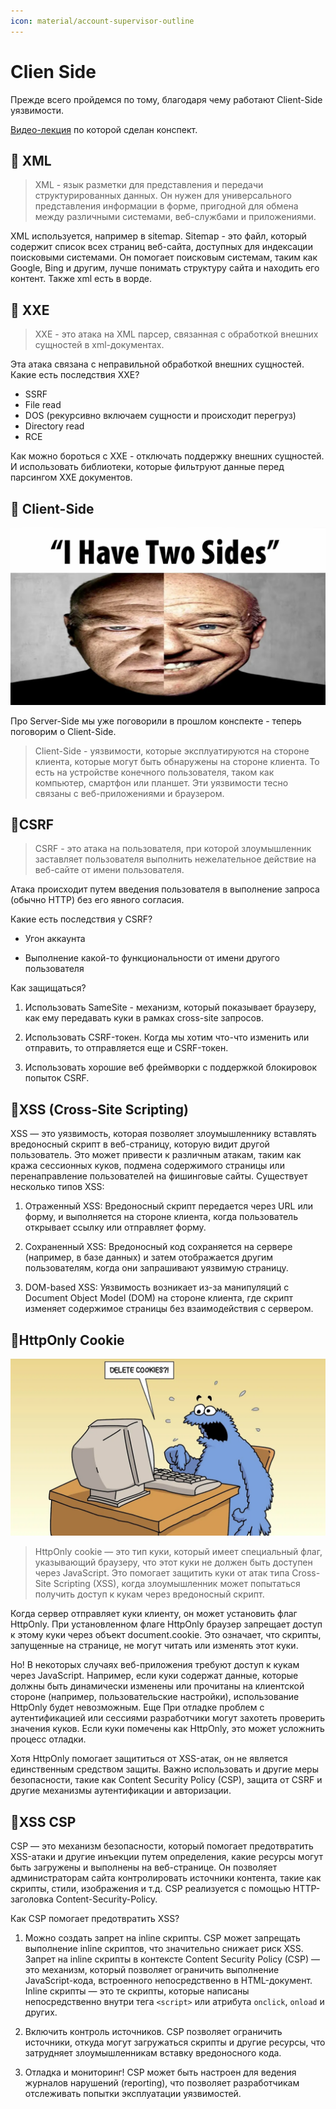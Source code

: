 ```yaml
---
icon: material/account-supervisor-outline
---
```


# Clien Side

Прежде всего пройдемся по тому, благодаря чему работают Client-Side уязвимости. 

[Видео-лекция](https://www.youtube.com/watch?v=pav484YYnCU) по которой сделан конспект.

## 🔹 XML

> XML - язык разметки для представления и передачи структурированных данных. Он нужен для универсального представления информации в форме, пригодной для обмена между различными системами, веб-службами и приложениями.

XML используется, например в sitemap. Sitemap - это файл, который содержит список всех страниц веб-сайта, доступных для индексации поисковыми системами. Он помогает поисковым системам, таким как Google, Bing и другим, лучше понимать структуру сайта и находить его контент. Также xml есть в ворде.

## 🔹 XXE

> XXE - это атака на XML парсер, связанная с обработкой внешних сущностей в xml-документах.

Эта атака связана с неправильной обработкой внешних сущностей. Какие есть последствия XXE?

- SSRF
- File read
- DOS (рекурсивно включаем сущности и происходит перегруз)
- Directory read
- RCE

Как можно бороться с XXE - отключать поддержку внешних сущностей. И использовать библиотеки, которые фильтруют данные перед парсингом XXE документов.

## 🔹 Client-Side

![](imgs/Pastedimage20250319105847.png)

Про Server-Side мы уже поговорили в прошлом конспекте - теперь поговорим о Client-Side.

> Client-Side - уязвимости, которые эксплуатируются на стороне клиента, которые могут быть обнаружены на стороне клиента. То есть на устройстве конечного пользователя, таком как компьютер, смартфон или планшет. Эти уязвимости тесно связаны с веб-приложениями и браузером.

## 🔹CSRF

> CSRF - это атака на пользователя, при которой злоумышленник заставляет пользователя выполнить нежелательное действие на веб-сайте от имени пользователя. 

Атака происходит путем введения пользователя в выполнение запроса (обычно HTTP) без его явного согласия.

Какие есть последствия у CSRF?

- Угон аккаунта

- Выполнение какой-то функциональности от имени другого пользователя

Как защищаться?

1) Использовать SameSite - механизм, который показывает браузеру, как ему передавать куки в рамках cross-site запросов.

2) Использовать CSRF-токен. Когда мы хотим что-что изменить или отправить, то отправляется еще и CSRF-токен.

3) Использовать хорошие веб фреймворки с поддержкой блокировок попыток CSRF.

## 🔹XSS (Cross-Site Scripting)

XSS — это уязвимость, которая позволяет злоумышленнику вставлять вредоносный скрипт в веб-страницу, которую видит другой пользователь. Это может привести к различным атакам, таким как кража сессионных куков, подмена содержимого страницы или перенаправление пользователей на фишинговые сайты. Существует несколько типов XSS:

1. Отраженный XSS: Вредоносный скрипт передается через URL или форму, и выполняется на стороне клиента, когда пользователь открывает ссылку или отправляет форму.
  
2. Сохраненный XSS: Вредоносный код сохраняется на сервере (например, в базе данных) и затем отображается другим пользователям, когда они запрашивают уязвимую страницу.

3. DOM-based XSS: Уязвимость возникает из-за манипуляций с Document Object Model (DOM) на стороне клиента, где скрипт изменяет содержимое страницы без взаимодействия с сервером.

## 🔹HttpOnly Cookie

![](imgs/Pastedimage20250319121835.png)

> HttpOnly cookie — это тип куки, который имеет специальный флаг, указывающий браузеру, что этот куки не должен быть доступен через JavaScript. Это помогает защитить куки от атак типа Cross-Site Scripting (XSS), когда злоумышленник может попытаться получить доступ к кукам через вредоносный скрипт.

Когда сервер отправляет куки клиенту, он может установить флаг HttpOnly. При установленном флаге HttpOnly браузер запрещает доступ к этому куки через объект document.cookie. Это означает, что скрипты, запущенные на странице, не могут читать или изменять этот куки.

Но! В некоторых случаях веб-приложения требуют доступ к кукам через JavaScript. Например, если куки содержат данные, которые должны быть динамически изменены или прочитаны на клиентской стороне (например, пользовательские настройки), использование HttpOnly будет невозможным. Еще При отладке проблем с аутентификацией или сессиями разработчики могут захотеть проверить значения куков. Если куки помечены как HttpOnly, это может усложнить процесс отладки.

Хотя HttpOnly помогает защититься от XSS-атак, он не является единственным средством защиты. Важно использовать и другие меры безопасности, такие как Content Security Policy (CSP), защита от CSRF и другие механизмы аутентификации и авторизации.

## 🔹XSS CSP

CSP — это механизм безопасности, который помогает предотвратить XSS-атаки и другие инъекции путем определения, какие ресурсы могут быть загружены и выполнены на веб-странице. Он позволяет администраторам сайта контролировать источники контента, такие как скрипты, стили, изображения и т.д. CSP реализуется с помощью HTTP-заголовка Content-Security-Policy.

Как CSP помогает предотвратить XSS?

1. Можно создать запрет на inline скрипты. CSP может запрещать выполнение inline скриптов, что значительно снижает риск XSS. Запрет на inline скрипты в контексте Content Security Policy (CSP) — это механизм, который позволяет ограничить выполнение JavaScript-кода, встроенного непосредственно в HTML-документ. Inline скрипты — это те скрипты, которые написаны непосредственно внутри тега `<script>` или атрибута `onclick`, `onload` и других.
  
2. Включить контроль источников. CSP позволяет ограничить источники, откуда могут загружаться скрипты и другие ресурсы, что затрудняет злоумышленникам вставку вредоносного кода.

3. Отладка и мониторинг! CSP может быть настроен для ведения журналов нарушений (reporting), что позволяет разработчикам отслеживать попытки эксплуатации уязвимостей.